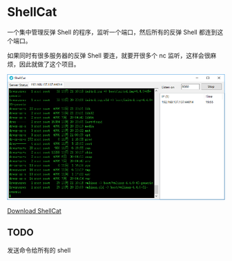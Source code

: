 # ShellCat

一个集中管理反弹 Shell 的程序，监听一个端口，然后所有的反弹 Shell 都连到这个端口。

如果同时有很多服务器的反弹 Shell 要连，就要开很多个 nc 监听，这样会很麻烦，因此就做了这个项目。

![img1.png](docs/img1.png "")

[Download ShellCat](https://github.com/restran/shellcat/releases "")

## TODO

发送命令给所有的 shell

